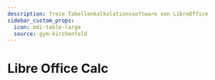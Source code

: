 ```yaml
---
description: freie Tabellenkalkulationssoftware von LibreOffice
sidebar_custom_props:
  icon: mdi-table-large
  source: gym-kirchenfeld
---
```


# Libre Office Calc



<Features />
